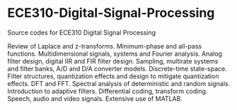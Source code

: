 # ECE310-Digital-Signal-Processing
Source codes for ECE310 Digital Signal Processing

Review of Laplace and z-transforms. Minimum-phase and all-pass functions. Multidimensional signals, systems and Fourier analysis. Analog filter design, digital IIR and FIR filter design. Sampling, multirate systems and filter banks, A/D and D/A converter models. Discrete-time state-space. Filter structures, quantization effects and design to mitigate quantization effects. DFT and FFT. Spectral analysis of deterministic and random signals. Introduction to adaptive filters. Differential coding, transform coding. Speech, audio and video signals. Extensive use of MATLAB.
